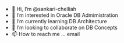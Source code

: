 - 👋 Hi, I’m @sankari-chelliah
- 👀 I’m interested in Oracle DB Admimistration
- 🌱 I’m currently learning DB Architecture
- 💞️ I’m looking to collaborate on DB Concepts
- 📫 How to reach me ... email

<!---
sankari-chelliah/sankari-chelliah is a ✨ special ✨ repository because its `README.md` (this file) appears on your GitHub profile.
You can click the Preview link to take a look at your changes.
--->
